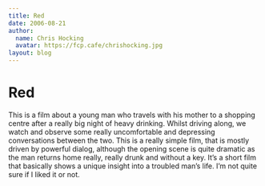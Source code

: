 ```yaml
---
title: Red
date: 2006-08-21
author:
  name: Chris Hocking
  avatar: https://fcp.cafe/chrishocking.jpg
layout: blog
---
```

# Red

This is a film about a young man who travels with his mother to a shopping centre after a really big night of heavy drinking. Whilst driving along, we watch and observe some really uncomfortable and depressing conversations between the two. This is a really simple film, that is mostly driven by powerful dialog, although the opening scene is quite dramatic as the man returns home really, really drunk and without a key. It’s a short film that basically shows a unique insight into a troubled man’s life. I’m not quite sure if I liked it or not.